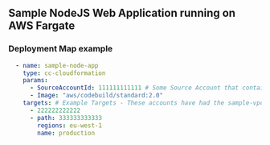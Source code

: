 ## Sample NodeJS Web Application running on AWS Fargate

### Deployment Map example
```yaml
  - name: sample-node-app
    type: cc-cloudformation
    params:
      - SourceAccountId: 111111111111 # Some Source Account that contains this Repository
      - Image: "aws/codebuild/standard:2.0"
    targets: # Example Targets - These accounts have had the sample-vpc deployed
      - 222222222222
      - path: 333333333333
        regions: eu-west-1
        name: production
```
